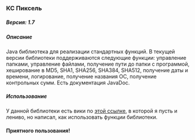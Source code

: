 ### **КС Пиксель**

##### Версия: 1.7
##### Описание
Java библиотека для реализации стандартных функций. В текущей версии библиотеки поддерживаются следующие функции: управление папками, управление файлами, получение пути до папки с программой, хеширование в MD5, SHA1, SHA256, SHA384, SHA512, получение даты и времени, логирование, получение названия ОС, получение контрольных сумм. Есть документация JavaDoc.

##### Использование
У данной библиотеки есть вики по [этой ссылке](https://bitbucket.org/kiritron/ks-piksel/wiki/Home), в которой я пусть и лениво, но написал, как использовать функции библиотеки.

#### Приятного пользования!
